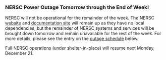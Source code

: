 ### NERSC Power Outage Tomorrow through the End of Week!

NERSC will not be operational for the remainder of the week. The NERSC
[website](https://www.nersc.gov) and 
[documentation site](https://docs.nersc.gov) will remain up as they have no 
local dependencies, but the remainder of NERSC systems and services will be 
brought down tomorrow and remain unavailable for the rest of the week. For more
details, please see the entry on the [outage schedule](#powerupgrade) below.

Full NERSC operations (under shelter-in-place) will resume next Monday,
December 21.
